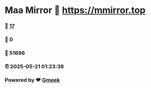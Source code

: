 # Maa Mirror :link: https://mmirror.top 
### :page_facing_up: [17](https://mmirror.top/tag.html) 
### :speech_balloon: 0 
### :hibiscus: 51696 
### :alarm_clock: 2025-05-21 01:23:38 
### Powered by :heart: [Gmeek](https://github.com/Meekdai/Gmeek)

